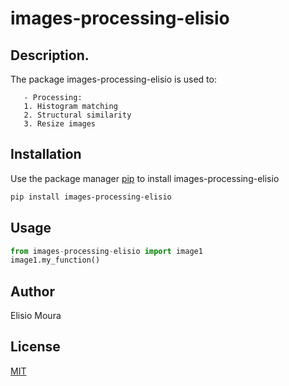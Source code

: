 # images-processing-elisio

## Description. 
The package images-processing-elisio is used to:

	   - Processing:
	   1. Histogram matching
	   2. Structural similarity
	   3. Resize images

## Installation

Use the package manager [pip](https://pip.pypa.io/en/stable/) to install images-processing-elisio

```bash
pip install images-processing-elisio
```

## Usage

```python
from images-processing-elisio import image1
image1.my_function()
```

## Author
Elisio Moura

## License
[MIT](https://choosealicense.com/licenses/mit/)
